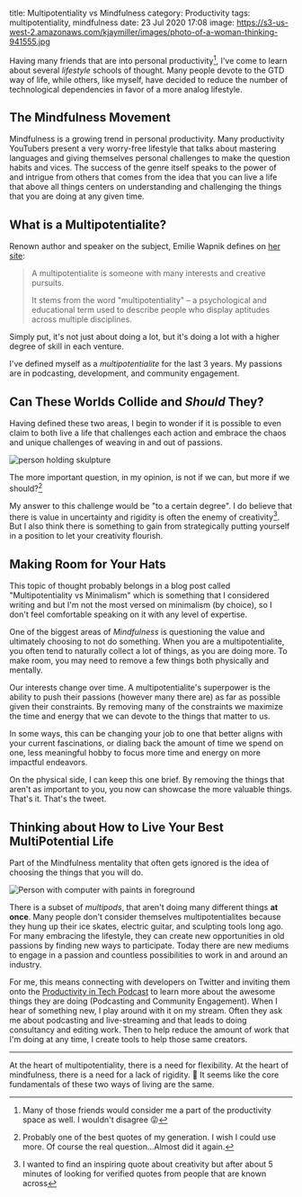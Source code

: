 title: Multipotentiality vs Mindfulness
category: Productivity
tags: multipotentiality, mindfulness
date: 23 Jul 2020 17:08
image: https://s3-us-west-2.amazonaws.com/kjaymiller/images/photo-of-a-woman-thinking-941555.jpg

Having many friends that are into personal productivity[^1], I've come to learn about several _lifestyle_ schools of thought. Many people devote to the GTD way of life, while others, like myself, have decided to reduce the number of technological dependencies in favor of a more analog lifestyle.

## The Mindfulness Movement

Mindfulness is a growing trend in personal productivity. Many productivity YouTubers present a very worry-free lifestyle that talks about mastering languages and giving themselves personal challenges to make the question habits and vices. The success of the genre itself speaks to the power of and intrigue from others that comes from the idea that you can live a life that above all things centers on understanding and challenging the things that you are doing at any given time.


## What is a Multipotentialite?

Renown author and speaker on the subject, Emilie Wapnik defines on [her site][puttylike]:

> A multipotentialite is someone with many interests and creative pursuits.
>
> It stems from the word "multipotentiality" – a psychological and educational term used to describe people who display aptitudes across multiple disciplines.

Simply put, it's not just about doing a lot, but it's doing a lot with a higher degree of skill in each venture.

I've defined myself as a _multipotentialite_ for the last 3 years. My passions are in podcasting, development, and community engagement.


## Can These Worlds Collide and _Should_ They?

Having defined these two areas, I begin to wonder if it is possible to even claim to both live a life that challenges each action and embrace the chaos and unique challenges of weaving in and out of passions.

![person holding skulpture](https://s3-us-west-2.amazonaws.com/kjaymiller/images/creative-female-artist-with-painted-vase-in-modern-studio-3817583.jpg)

The more important question, in my opinion, is not if we can, but more if we should?[^3]

My answer to this challenge would be "to a certain degree". I do believe that there is value in uncertainty and rigidity is often the enemy of creativity[^2]. But I also think there is something to gain from strategically putting yourself in a position to let your creativity flourish.

## Making Room for Your Hats

This topic of thought probably belongs in a blog post called "Multipotentiality vs Minimalism" which is something that I considered writing and but I'm not the most versed on minimalism (by choice), so I don't feel comfortable speaking on it with any level of expertise.

One of the biggest areas of _Mindfulness_ is questioning the value and ultimately choosing to not do something. When you are a multipotentialite, you often tend to naturally collect a lot of things, as you are doing more. To make room, you may need to remove a few things both physically and mentally. 

Our interests change over time. A multipotentialite's superpower is the ability to push their passions (however many there are) as far as possible given their constraints. By removing many of the constraints we maximize the time and energy that we can devote to the things that matter to us.

In some ways, this can be changing your job to one that better aligns with your current fascinations, or dialing back the amount of time we spend on one, less meaningful hobby to focus more time and energy on more impactful endeavors.

On the physical side, I can keep this one brief. By removing the things that aren't as important to you, you now can showcase the more valuable things. That's it. That's the tweet.

## Thinking about How to Live Your Best MultiPotential Life

Part of the Mindfulness mentality that often gets ignored is the idea of choosing the things that you will do.

![Person with computer with paints in foreground](https://s3-us-west-2.amazonaws.com/kjaymiller/images/photo-of-a-woman-thinking-941555.jpg)

There is a subset of _multipods_, that aren't doing many different things **at once**. Many people don't consider themselves multipotentialites because they hung up their ice skates, electric guitar, and sculpting tools long ago. For many embracing the lifestyle, they can create new opportunities in old passions by finding new ways to participate. Today there are new mediums to engage in a passion and countless possibilities to work in and around an industry.

For me, this means connecting with developers on Twitter and inviting them onto the [Productivity in Tech Podcast] to learn more about the awesome things they are doing (Podcasting and Community Engagement). When I hear of something new, I play around with it on my stream. Often they ask me about podcasting and live-streaming and that leads to doing consultancy and editing work. Then to help reduce the amount of work that I'm doing at any time, I create tools to help those same creators.

---

At the heart of multipotentiality, there is a need for flexibility. At the heart of mindfulness, there is a need for a lack of rigidity. 🤔 It seems like the core fundamentals of these two ways of living are the same.

[^1]: Many of those friends would consider me a part of the productivity space as well. I wouldn't disagree 😜

[^2]: I wanted to find an inspiring quote about creativity but after about 5 minutes of looking for verified quotes from people that are known across 

[^3]: Probably one of the best quotes of my generation. I wish I could use more. Of course the real question...Almost did it again. 

[^4]: Photo by [Andrea Piacquadio](https://www.pexels.com/@olly) from [Pexels](https://www.pexels.com/photo/photo-of-a-woman-thinking-941555/?utm_content=attributionCopyText&utm_medium=referral&utm_source=pexels)

[puttylike]: https://puttylike.com/terminology/
[Productivity in Tech Podcast]: https://podcast.productivityintech.com

